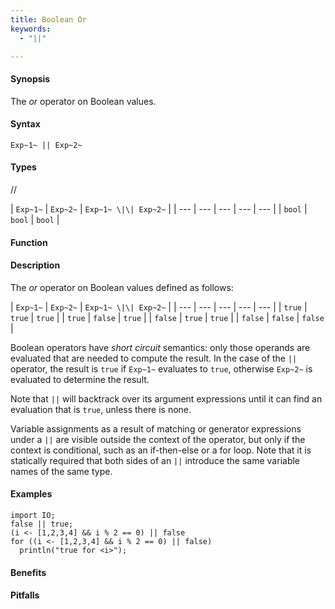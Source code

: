 ```yaml
---
title: Boolean Or
keywords:
  - "||"

---
```


#### Synopsis

The _or_ operator on Boolean values.

#### Syntax

`Exp~1~ || Exp~2~`

#### Types

//

| `Exp~1~` | `Exp~2~`  | `Exp~1~ \|\| Exp~2~`  |
| --- | --- | --- | --- | --- |
| `bool`    | `bool`     | `bool`                |


#### Function

#### Description

The _or_ operator on Boolean values defined as follows:

| `Exp~1~` | `Exp~2~`  | `Exp~1~ \|\| Exp~2~`  |
| --- | --- | --- | --- | --- |
| `true`    | `true`     | `true`                |
| `true`    | `false`    | `true`                |
| `false`   | `true`     | `true`                |
| `false`   | `false`    | `false`               |


Boolean operators have _short circuit_ semantics:  only those operands are evaluated that are needed to compute the result. In the case of the `||` operator, the result is `true` if `Exp~1~` evaluates to `true`, otherwise `Exp~2~` is evaluated to determine the result.

Note that `||` will backtrack over its argument expressions until it can find an evaluation that is `true`, unless there is none.

Variable assignments as a result of matching or generator expressions under a `||` are visible outside the context of the operator, but only if the context is conditional, such as an if-then-else or a for loop. Note that it is statically required that both sides of an `||` introduce the same variable names of the same type.

#### Examples

```rascal-shell
import IO;
false || true;
(i <- [1,2,3,4] && i % 2 == 0) || false
for ((i <- [1,2,3,4] && i % 2 == 0) || false) 
  println("true for <i>");
```

#### Benefits

#### Pitfalls

